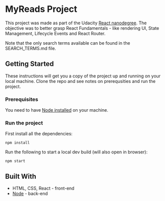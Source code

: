 # MyReads Project

This project was made as part of the Udacity [React nanodegree](https://www.udacity.com/course/react-nanodegree--nd019). 
The objective was to better grasp React Fundamentals - like rendering UI, State Management, Lifecycle Events and React Router.

Note that the only search terms available can be found in the SEARCH_TERMS.md file.

## Getting Started

These instructions will get you a copy of the project up and running on your local machine. Clone the repo and see notes on prerequsities and run the project.

### Prerequisites

You need to have [Node installed](https://nodejs.org/en/download/) on your machine.

### Run the project

First install all the dependencies:
```
npm install
```
Run the following to start a local dev build (will also open in browser):
```
npm start
```

## Built With
* HTML, CSS, React - front-end
* [Node](https://nodejs.org/en/) - back-end
